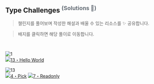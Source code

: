 ## Type Challenges <sup style="color: #656D76">(Solutions 🎁)</sup>
> 챌린지를 풀어보며 작성한 해설과 배울 수 있는 리소스를 ✨ 공유합니다. 

> 배지를 클릭하면 해당 풀이로 이동합니다. 

<br>

<img src="https://img.shields.io/badge/warm--up-1-teal" alt="1"/><br>
[<img src="https://img.shields.io/badge/-13%E3%83%BBHello%20World-teal" alt="13・Hello World"/>](./00013-warm-hello-world.md)

<img src="https://img.shields.io/badge/easy-13-7aad0c" alt="13"/><br>
[<img src="https://img.shields.io/badge/-4%E3%83%BBPick-7aad0c" alt="4・Pick"/>](./00004-easy-pick.md)
[<img src="https://img.shields.io/badge/-7%E3%83%BBReadonly-7aad0c" alt="7・Readonly"/>](./00007-easy-readonly.md)